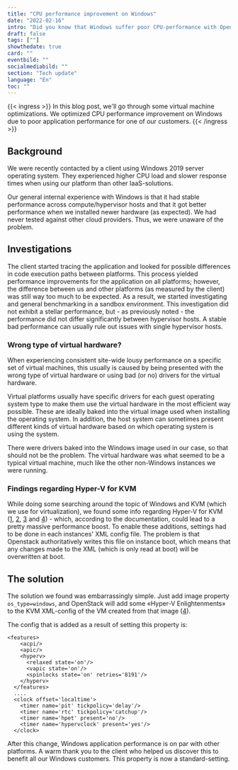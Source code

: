 ```yaml
---
title: "CPU performance improvement on Windows"
date: "2022-02-16"
intro: "Did you know that Windows suffer poor CPU-performance with OpenStack and KVM's default settings?"
draft: false
tags: [""]
showthedate: true
card: ""
eventbild: ""
socialmediabild: ""
section: "Tech update"
language: "En"
toc: ""
---
```


{{< ingress >}}
In this blog post, we'll go through some virtual machine optimizations. We optimized CPU performance improvement on Windows due to poor application performance for one of our customers.
{{< /ingress >}}

## Background
We were recently contacted by a client using Windows 2019 server operating system. They experienced higher CPU load and slower response times when using our platform than other IaaS-solutions.

Our general internal experience with Windows is that it had stable performance across compute/hypervisor hosts and that it got better performance when we installed newer hardware (as expected). We had never tested against other cloud providers. Thus, we were unaware of the problem.

## Investigations
The client started tracing the application and looked for possible differences in code execution paths between platforms. This process yielded performance improvements for the application on all platforms; however, the difference between us and other platforms (as measured by the client) was still way too much to be expected. As a result, we started investigating and general benchmarking in a sandbox environment. This investigation did not exhibit a stellar performance, but - as previously noted - the performance did not differ significantly between hypervisor hosts. A stable bad performance can usually rule out issues with single hypervisor hosts.

### Wrong type of virtual hardware?
When experiencing consistent site-wide lousy performance on a specific set of virtual machines, this usually is caused by being presented with the wrong type of virtual hardware or using bad (or no) drivers for the virtual hardware.

Virtual platforms usually have specific drivers for each guest operating system type to make them use the virtual hardware in the most efficient way possible. These are ideally baked into the virtual image used when installing the operating system. In addition, the host system can sometimes present different kinds of virtual hardware based on which operating system is using the system.

There were drivers baked into the Windows image used in our case, so that should not be the problem. The virtual hardware was what seemed to be a typical virtual machine, much like the other non-Windows instances we were running.

### Findings regarding Hyper-V for KVM
While doing some searching around the topic of Windows and KVM (which we use for virtualization), we found some info regarding Hyper-V for KVM ([1][1], [2][2], [3][3] and [4][4]) - which, according to the documentation, could lead to a pretty massive performance boost. To enable these additions, settings had to be done in each instances' XML config file. The problem is that Openstack authoritatively writes this file on instance boot, which means that any changes made to the XML (which is only read at boot) will be overwritten at boot.

[1]: https://leduccc.medium.com/improving-the-performance-of-a-windows-10-guest-on-qemu-a5b3f54d9cf5
[2]: https://techblog.web.cern.ch/techblog/post/ostype-property-for-windows-images-on/
[3]: https://openstack-in-production.blogspot.com/2017/02/ostype-property-for-windows-images-on.html
[4]: https://bugs.launchpad.net/nova/+bug/1400315

## The solution

The solution we found was embarrassingly simple. Just add image property `os_type=windows`, and OpenStack will add some «Hyper-V Enlightenments» to the KVM XML-config of the VM created from that image ([4][4]).

The config that is added as a result of setting this property is:

```
<features>
    <acpi/>
    <apic/>
    <hyperv>
      <relaxed state='on'/>
      <vapic state='on'/>
      <spinlocks state='on' retries='8191'/>
    </hyperv>
  </features>
  ....
  <clock offset='localtime'>
    <timer name='pit' tickpolicy='delay'/>
    <timer name='rtc' tickpolicy='catchup'/>
    <timer name='hpet' present='no'/>
    <timer name='hypervclock' present='yes'/>
  </clock>
```

After this change, Windows application performance is on par with other platforms. A warm thank you to the client who helped us discover this to benefit all our Windows customers. This property is now a standard-setting.
